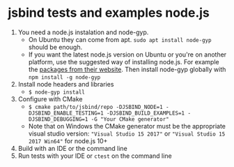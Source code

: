 # jsbind tests and examples node.js

1. You need a node.js instalation and node-gyp.
    * On Ubuntu they can come from apt. `sudo apt install node-gyp` should be enough.
    * If you want the latest node.js version on Ubuntu or you're on  another platform, use the suggested way of installing node.js. For example the [packages from their website](https://nodejs.org/en/download/). Then install node-gyp globally with `npm install -g node-gyp`
2. Install node headers and libraries
    * `$ node-gyp install`
3. Configure with CMake
    * `$ cmake path/to/jsbind/repo -DJSBIND_NODE=1 -DJSBIND_ENABLE_TESTING=1 -DJSBIND_BUILD_EXAMPLES=1 -DJSBIND_DEBUGGING=1 -G "Your CMake generator"`
    * Note that on Windows the CMake generator must be the appropriate visual studio version: `"Visual Studio 15 2017"` or `"Visual Studio 15 2017 Win64"` for node.js 10+
4. Build with an IDE or the command line
5. Run tests with your IDE or `ctest` on the command line
